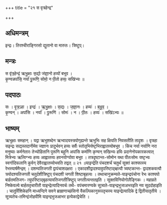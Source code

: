 +++
title = "२१ स वृत्रहेन्द्र"

+++
## अधिमन्त्रम्
इन्द्रः। तिरश्चीराङ्गिरसो द्युतानो वा मारुतः। त्रिष्टुप्।

## मन्त्रः
स वृ॑त्र॒हेन्द्र॑ ऋभु॒क्षाः स॒द्यो ज॑ज्ञा॒नो हव्यो॑ बभूव ।  
कृ॒ण्वन्नपां॑सि॒ नर्या॑ पु॒रूणि॒ सोमो॒ न पी॒तो हव्यः॒ सखि॑भ्यः ॥

## पदपाठः
सः । वृ॒त्र॒ऽहा । इन्द्रः॑ । ऋ॒भु॒क्षाः । स॒द्यः । ज॒ज्ञा॒नः । हव्यः॑ । ब॒भू॒व॒ ।  
कृ॒ण्वन् । अपां॑सि । नर्या॑ । पु॒रूणि॑ । सोमः॑ । न । पी॒तः । हव्यः॑ । सखि॑ऽभ्यः ॥

## भाष्यम्
ऋभुक्षाः समहान् । यद्वा ऋभुशब्देन ऋभ्वादयस्त्रयोगृह्यन्ते ऋभुभिः सह क्षियति निवसतीति तादृशः । वृत्रहा सइन्द्रः सद्यस्तदानीमेव जज्ञानः प्रादुर्भवन् हव्यः सर्वैः स्तोतृभिर्यष्टृभिराह्वातव्योबभूव । किंच नर्या नर्याणि नरा मनुष्याः कर्मनेतारः तेभ्योहितानि पुरूणि बहूनि अपांसि कर्माणि कृण्वन् सखिभ्यः हविः प्रदानेनोपकारकत्वात् मित्रेभ्यः ऋत्विग्भ्यः हव्यः आह्वातव्यः हवनयोग्योवा बभूव । तत्रदृष्टान्तः-सोमोन यथा पीतःसोमः यष्टृभ्यः स्वर्गादिफलानि कुर्वन् देवैराह्वातव्योभवति तद्वत् ॥ २१ ॥याइन्द्रेति पंचदशर्चं चतुर्थं सूक्तं काश्यपस्य रेभस्यार्षमैन्द्रम् । दशम्यतिजगती द्वापंचाशदक्षरा । एकादशीद्वादश्यावुपरिष्टाद्ब्हत्यौ त्र्यष्टकान्त- द्वादशकवत्यौ त्रयोदश्यतिजगती चतुर्दशीत्रिष्टुप् पंचदशी जगती शिष्टाबृहत्यः । तथाचानुक्रम्यते-याइन्द्रपंचोना रेभः काश्यपो बार्हतमतिजग- त्युपरिष्टाद्बृहत्यावतिजगतीत्रिष्टुप् जगतीत्यन्ततइति । सूक्तविनियोगोलैङ्गिकः । महाव्रते निष्केवल्ये बार्हततृचारीतौ याइन्द्रेत्यादिनवर्चः तथै- वपंचमारण्यके सूत्र्यते-याइन्द्रभुजाअभरइति नव सूददोहाइति । चातुर्विंशिकेहनि माध्यन्दिने सवने ब्राह्मणाच्छंसिनो वैकल्पिकानुरूपतृचस्य याइन्द्रेत्यादिके द्वे द्वितीयातृतीये । सूत्र्यतेच-तमिन्द्रंजोहवीमि याइन्द्रभुजआभर इत्येकाद्वेचेति ।